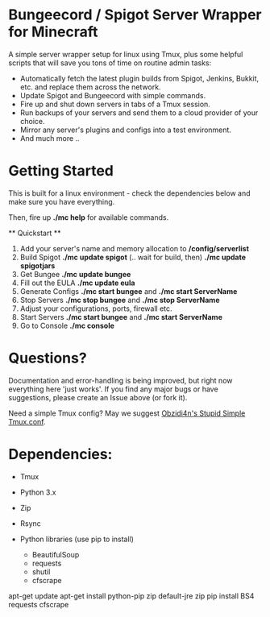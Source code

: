 # Bungeecord / Spigot Server Wrapper for Minecraft
A simple server wrapper setup for linux using Tmux, plus some helpful scripts that will save you tons of time on routine admin tasks:

- Automatically fetch the latest plugin builds from Spigot, Jenkins, Bukkit, etc. and replace them across the network.  
- Update Spigot and Bungeecord with simple commands.
- Fire up and shut down servers in tabs of a Tmux session.
- Run backups of your servers and send them to a cloud provider of your choice.
- Mirror any server's plugins and configs into a test environment.
- And much more ..

# Getting Started

This is built for a linux environment - check the dependencies below and make sure you have everything.

Then, fire up **./mc help** for available commands.

** Quickstart **

1. Add your server's name and memory allocation to **/config/serverlist**
2. Build Spigot **./mc update spigot** (.. wait for build, then) **./mc update spigotjars**
3. Get Bungee **./mc update bungee**
4. Fill out the EULA **./mc update eula**
5. Generate Configs **./mc start bungee** and **./mc start ServerName**
6. Stop Servers **./mc stop bungee** and **./mc stop ServerName**
7. Adjust your configurations, ports, firewall etc.
8. Start Servers **./mc start bungee** and **./mc start ServerName**
9. Go to Console **./mc console**

# Questions?

Documentation and error-handling is being improved, but right now everything here 'just works'.   If you find any major bugs or have suggestions, please create an Issue above (or fork it).

Need a simple Tmux config?  May we suggest [Obzidi4n's Stupid Simple Tmux.conf](https://github.com/obzidi4n/tmux.conf).

# Dependencies:

- Tmux
- Python 3.x
- Zip
- Rsync

- Python libraries (use pip to install)
  - BeautifulSoup
  - requests
  - shutil
  - cfscrape

apt-get update
apt-get install python-pip zip default-jre zip 
pip install BS4 requests cfscrape
